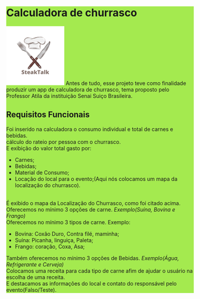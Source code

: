<div style="background-color: #A4EA4F;">
  
  # Calculadora de churrasco
  <img src="/images/logo2.png">
  Antes de tudo, esse projeto teve como finalidade produzir um app de calculadora de churrasco, tema proposto pelo Professor Atila da instituição Senai Suiço Brasileira.
  
  
  ## Requisitos Funcionais
  Foi inserido na calculadora o consumo individual e total de carnes e bebidas.<br>
  cálculo do rateio por pessoa com o churrasco.<br>
  E exibição do valor total gasto por:<br>
  - Carnes;<br>
  - Bebidas;<br>
  - Material de Consumo;<br>
  - Locação do local para o evento;(Aqui nós colocamos um mapa da localização do churrasco).
  
  <br>É exibido o mapa da Localização do Churrasco, como foi citado acima.<br>
  Oferecemos no mínimo 3 opções de carne. *Exemplo(Suína, Bovina e Frango)*<br>
  Oferecemos no mínimo 3 tipos de carne.
  Exemplo:<br>
  - Bovina: Coxão Duro, Contra filé, maminha;<br>
  - Suína: Picanha, linguiça, Paleta;<br>
  - Frango: coração, Coxa, Asa;<br>
  
  Também oferecemos no mínimo 3 opções de Bebidas. *Exemplo(Água, Refrigerante e Cerveja)*<br>
  Colocamos uma receita para cada tipo de carne afim de ajudar o usuário na escolha de uma receita.<br>
  E destacamos as informações do local e contato do responsável pelo evento(Falso/Teste).
</div>

  
          




